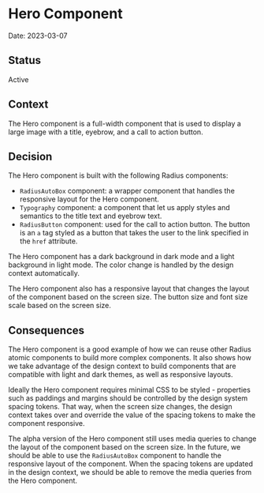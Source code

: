 # Hero Component

Date: 2023-03-07

## Status

Active

## Context

The Hero component is a full-width component that is used to display a large image with a title, eyebrow, and a call to action button.

## Decision

The Hero component is built with the following Radius components:

- `RadiusAutoBox` component: a wrapper component that handles the responsive layout for the Hero component.
- `Typography` component: a component that let us apply styles and semantics to the title text and eyebrow text.
- `RadiusButton` component: used for the call to action button. The button is an `a` tag styled as a button that takes the user to the link specified in the `href` attribute.

The Hero component has a dark background in dark mode and a light background in light mode. The color change is handled by the design context automatically.

The Hero component also has a responsive layout that changes the layout of the component based on the screen size. The button size and font size scale based on the screen size.

## Consequences

The Hero component is a good example of how we can reuse other Radius atomic components to build more complex components. It also shows how we take advantage of the design context to build components that are compatible with light and dark themes, as well as responsive layouts.

Ideally the Hero component requires minimal CSS to be styled - properties such as paddings and margins should be controlled by the design system spacing tokens. That way, when the screen size changes, the design context takes over and override the value of the spacing tokens to make the component responsive.

The alpha version of the Hero component still uses media queries to change the layout of the component based on the screen size. In the future, we should be able to use the `RadiusAutoBox` component to handle the responsive layout of the component. When the spacing tokens are updated in the design context, we should be able to remove the media queries from the Hero component.

